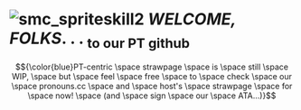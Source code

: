 # ![smc_spriteskill2](https://github.com/user-attachments/assets/0488e13c-e199-4413-b162-2aeae39e088b) ***WELCOME, FOLKS***. . . <sub>to our PT github</sub>
$${\color{blue}PT-centric \space strawpage \space is \space still \space WIP, \space but \space feel \space free \space to \space check \space our \space pronouns.cc \space and \space host's \space strawpage \space for \space now! \space (and \space sign \space our \space ATA...)}$$
